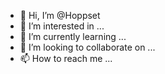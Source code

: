 - 👋 Hi, I’m @Hoppset
- 👀 I’m interested in ...
- 🌱 I’m currently learning ...
- 💞️ I’m looking to collaborate on ...
- 📫 How to reach me ...

<!---
Hoppset/Hoppset is a ✨ special ✨ repository because its `README.md` (this file) appears on your GitHub profile.
You can click the Preview link to take a look at your changes.
--->
